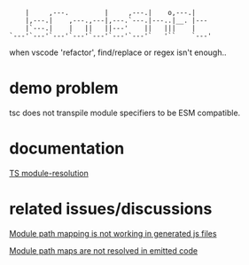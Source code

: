 ```                                               
    |     ,---.         |     ,---.|    o,---.|    
    |,---.|    ,---.,---|,---.`---.|---..|__. |--- 
    |`---.|    |   ||   ||---'    ||   |||    |    
`---'`---'`---'`---'`---'`---'`---'`   '``    `---'                                 
```
                                                                
when vscode 'refactor', find/replace or regex isn't enough.. 

# demo problem

tsc does not transpile module specifiers to be ESM compatible.

# documentation

[TS module-resolution](https://www.typescriptlang.org/docs/handbook/module-resolution.html)

# related issues/discussions

[Module path mapping is not working in generated js files](https://github.com/Microsoft/TypeScript/issues/16640)

[Module path maps are not resolved in emitted code](https://github.com/microsoft/TypeScript/issues/10866)

